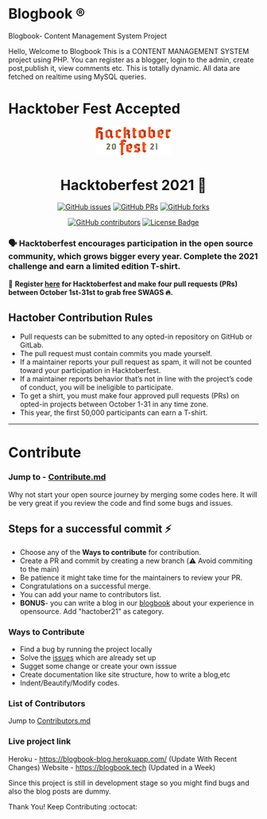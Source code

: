 # Blogbook ® 
Blogbook- Content Management System Project

Hello,
Welcome to Blogbook
This is a CONTENT MANAGEMENT SYSTEM project using PHP.
You can register as a blogger, login to the admin, create post,publish it, view comments etc.
This is totally dynamic. All data are fetched on realtime using MySQL queries.



# Hacktober Fest Accepted 


<p align="center">
    <a href="https://hacktoberfest.digitalocean.com/">
        <img src="https://raw.githubusercontent.com/chaitak-gorai/blogbook/main/images/hacktober.svg" width="30%">
    </a>
</p>

<h1 align="center"> Hacktoberfest 2021 🎉</h1>

<div align="center">
   
   [![GitHub issues](https://img.shields.io/github/issues/chaitak-gorai/blogbook?color=pink&logo=github)](https://github.com/chaitak-gorai/blogbook/issues)        [![GitHub PRs](https://img.shields.io/github/issues-pr/chaitak-gorai/blogbook?style=social&logo=github)](https://github.com/chaitak-gorai/blogbook/pulls)                    [![GitHub forks](https://img.shields.io/github/forks/chaitak-gorai/blogbook?logo=git)](https://github.com/chaitak-gorai/blogbook/network)
   
   <a href="https://github.com/chaitak-gorai/blogbook/contributors"><img alt="GitHub contributors" src="https://img.shields.io/github/contributors/chaitak-gorai/blogbook?color=2b9348"></a>
<a href="https://github.com/chaitak-gorai/blogbook/blob/master/LICENSE"><img src="https://img.shields.io/github/license/chaitak-gorai/blogbook?color=2b9348" alt="License Badge"/></a>
</div>

### 🗣 Hacktoberfest encourages participation in the open source community, which grows bigger every year. Complete the 2021 challenge and earn a limited edition T-shirt.

📢 **Register [here](https://hacktoberfest.digitalocean.com) for Hacktoberfest and make four pull requests (PRs) between October 1st-31st to grab free SWAGS 🔥.**

## Hactober Contribution Rules
- Pull requests can be submitted to any opted-in repository on GitHub or GitLab.
- The pull request must contain commits you made yourself.
- If a maintainer reports your pull request as spam, it will not be counted toward your participation in Hacktoberfest.
- If a maintainer reports behavior that’s not in line with the project’s code of conduct, you will be ineligible to participate.
- To get a shirt, you must make four approved pull requests (PRs) on opted-in projects between October 1-31 in any time zone.
- This year, the first 50,000 participants can earn a T-shirt.
---

# Contribute
   ### Jump to - [Contribute.md](https://github.com/chaitak-gorai/blogbook/blob/main/CONTRIBUTE.md)
Why not start your open source journey by merging some codes here. It will be very great if you review the code and  find some bugs and issues.

## Steps for a successful commit :zap:
- Choose any of the **Ways to contribute** for contribution.
- Create a PR and commit by creating a new branch (:warning: Avoid commiting to the main)
- Be patience it might take time for the maintainers to review your PR.
- Congratulations on a successful merge.
- You can add your name to contributors list.
- **BONUS**- you can write a blog in our [blogbook](https://blogbook.tech) about your experience in opensource. Add "hactober21" as category.


 ### Ways to Contribute 
  * Find a bug by running the project locally
  * Solve the [issues](https://github.com/chaitak-gorai/blogbook/issues) which are already set up
  * Sugget some change or create your own isssue
  *  Create documentation like site structure, how to write a blog,etc
  *  Indent/Beautify/Modify codes.

### List of Contributors
   Jump to [Contributors.md](https://github.com/chaitak-gorai/blogbook/blob/main/contributors.md)
   
### Live project link
Heroku - https://blogbook-blog.herokuapp.com/ (Update With Recent Changes)
Website - https://blogbook.tech (Updated in a Week)

Since this project is still in development stage so you might find bugs and also the blog posts are dummy.

Thank You! Keep Contributing :octocat:



